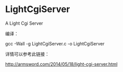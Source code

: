 LightCgiServer
==============

A Light Cgi Server

编译：

gcc -Wall -g LightCgiServer.c -o LightCgiServer

详情可以参考此链接：

http://armsword.com/2014/05/18/light-cgi-server.html
